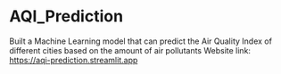 # AQI_Prediction
Built a Machine Learning model that can predict the Air Quality Index of different cities based on the amount of air pollutants
Website link: https://aqi-prediction.streamlit.app
